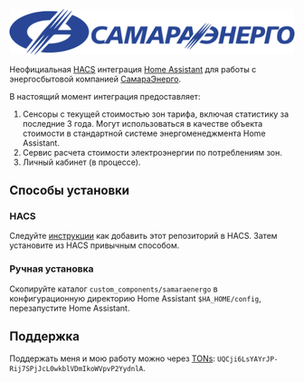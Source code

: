 ![SamaraEnergo Logo](images/logo@2x.png)

Неофициальная [HACS](https://hacs.xyz/) интеграция [Home Assistant](https://www.home-assistant.io/) для работы с энергосбытовой компанией [СамараЭнерго](https://www.samaraenergo.ru/).

В настоящий момент интеграция предоставляет:

1. Сенсоры с текущей стоимостью зон тарифа, включая статистику за последние 3 года. Могут использоваться в качестве объекта стоимости в стандартной системе энергоменеджмента Home Assistant.
2. Сервис расчета стоимости электроэнергии по потреблениям зон.
3. Личный кабинет (в процессе).

## Способы установки

### HACS

Следуйте [инструкции](https://hacs.xyz/docs/faq/custom_repositories/) как добавить этот репозиторий в HACS. Затем установите из HACS привычным способом.

### Ручная установка

Скопируйте каталог `custom_components/samaraenergo` в конфигурационную директорию Home Assistant `$HA_HOME/config`, перезапустите Home Assistant.

## Поддержка

Поддержать меня и мою работу можно через [TONs](https://ton.org/): `UQCji6LsYAYrJP-Rij7SPjJcL0wkblVDmIkoWVpvP2YydnlA`.
